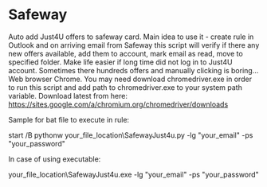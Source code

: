 # Safeway

  Auto add Just4U offers to safeway card.
Main idea to use it - create rule in Outlook and on arriving email from Safeway this script will verify 
if there any new offers available, add them to account, mark email as read, move to specified folder.
  Make life easier if long time did not log in to Just4U account. Sometimes there hundreds offers and 
manually clicking is boring... Web browser Chrome. You may need download chromedriver.exe in order to run this script and add path to chromedriver.exe to your system path variable. Download latest from here:
  https://sites.google.com/a/chromium.org/chromedriver/downloads

Sample for bat file to execute in rule:

  start /B pythonw your_file_location\SafewayJust4u.py -lg "your_email" -ps "your_password"

In case of using executable:

  your_file_location\SafewayJust4u.exe -lg "your_email" -ps "your_password"
